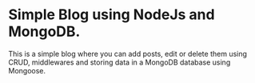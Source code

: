 # Simple Blog using NodeJs and MongoDB. 
This is a simple blog where you can add posts, edit or delete them using CRUD, middlewares and storing data in a MongoDB database using Mongoose.


